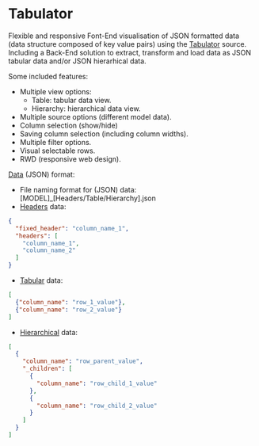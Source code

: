 # Tabulator
Flexible and responsive Font-End visualisation of JSON formatted data (data structure composed of key value pairs) using the [Tabulator](https://tabulator.info/) source.
Including a Back-End solution to extract, transform and load data as JSON tabular data and/or JSON hierarhical data.

Some included features:
 - Multiple view options:
   - Table: tabular data view.
   - Hierarchy: hierarchical data view.
 - Multiple source options (different model data).
 - Column selection (show/hide)
 - Saving column selection (including column widths).
 - Multiple filter options.
 - Visual selectable rows.
 - RWD (responsive web design).

[Data](data) (JSON) format:
 - File naming format for (JSON) data: [MODEL]_[Headers/Table/Hierarchy].json
 - [Headers](data/MOD_Headers.json) data:
```JSON
{
  "fixed_header": "column_name_1",
  "headers": [
    "column_name_1",
    "column_name_2"
  ]
}
```
 - [Tabular](data/MOD_Table.json) data:
```JSON
[
  {"column_name": "row_1_value"},
  {"column_name": "row_2_value"}
]
```
 - [Hierarchical](data/MOD_Hierarchy.json) data:
```JSON
[
  {
    "column_name": "row_parent_value",
    "_children": [
      {
        "column_name": "row_child_1_value"
      },
      {
        "column_name": "row_child_2_value"
      }
    ]
  }
]
```
